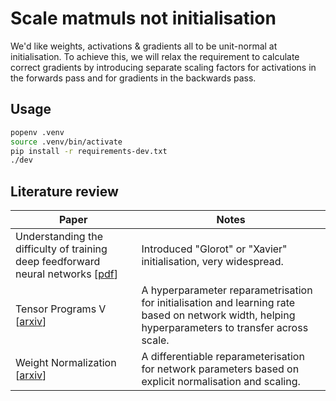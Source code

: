 # Scale matmuls not initialisation

We'd like weights, activations & gradients all to be unit-normal at initialisation. To achieve this, we will relax the requirement to calculate correct gradients by introducing separate scaling factors for activations in the forwards pass and for gradients in the backwards pass.

## Usage

```bash
popenv .venv
source .venv/bin/activate
pip install -r requirements-dev.txt
./dev
```

## Literature review

| Paper | Notes |
| --- | --- |
| Understanding the difficulty of training deep feedforward neural networks [[pdf](https://proceedings.mlr.press/v9/glorot10a/glorot10a.pdf)] | Introduced "Glorot" or "Xavier" initialisation, very widespread. |
| Tensor Programs V [[arxiv](https://arxiv.org/abs/2203.03466)] | A hyperparameter reparametrisation for initialisation and learning rate based on network width, helping hyperparameters to transfer across scale. |
| Weight Normalization [[arxiv](https://arxiv.org/abs/1602.07868)] | A differentiable reparameterisation for network parameters based on explicit normalisation and scaling. |
